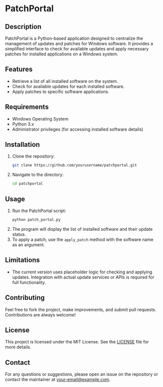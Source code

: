 # PatchPortal

## Description
PatchPortal is a Python-based application designed to centralize the management of updates and patches for Windows software. It provides a simplified interface to check for available updates and apply necessary patches for installed applications on a Windows system.

## Features
- Retrieve a list of all installed software on the system.
- Check for available updates for each installed software.
- Apply patches to specific software applications.

## Requirements
- Windows Operating System
- Python 3.x
- Administrator privileges (for accessing installed software details)

## Installation
1. Clone the repository:
   ```bash
   git clone https://github.com/yourusername/patchportal.git
   ```
2. Navigate to the directory:
   ```bash
   cd patchportal
   ```

## Usage
1. Run the PatchPortal script:
   ```bash
   python patch_portal.py
   ```
2. The program will display the list of installed software and their update status.
3. To apply a patch, use the `apply_patch` method with the software name as an argument.

## Limitations
- The current version uses placeholder logic for checking and applying updates. Integration with actual update services or APIs is required for full functionality.

## Contributing
Feel free to fork the project, make improvements, and submit pull requests. Contributions are always welcome!

## License
This project is licensed under the MIT License. See the [LICENSE](LICENSE) file for more details.

## Contact
For any questions or suggestions, please open an issue on the repository or contact the maintainer at your-email@example.com.